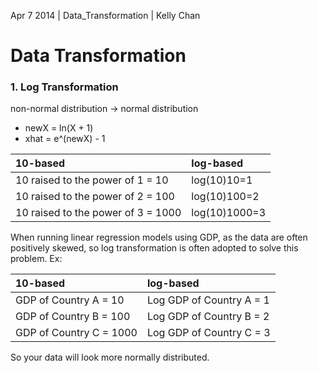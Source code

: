 Apr 7 2014 | Data_Transformation | Kelly Chan
# Data Transformation

### 1. Log Transformation

non-normal distribution -> normal distribution
- newX = ln(X + 1)
- xhat = e^(newX) - 1

| 10-based                           | log-based     |
|:-----------------------------------|:--------------|
| 10 raised to the power of 1 = 10   | log(10)10=1   |
| 10 raised to the power of 2 = 100  | log(10)100=2  |
| 10 raised to the power of 3 = 1000 | log(10)1000=3 |


When running linear regression models using GDP, as the data are often positively skewed, so log transformation is often adopted to solve this problem. Ex:

| 10-based                | log-based                |
|:------------------------|:-------------------------|
| GDP of Country A = 10   | Log GDP of Country A = 1 |
| GDP of Country B = 100  | Log GDP of Country B = 2 |
| GDP of Country C = 1000 | Log GDP of Country C = 3 |

So your data will look more normally distributed.
